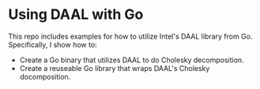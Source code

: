 # Using DAAL with Go

This repo includes examples for how to utilize Intel's DAAL library from Go.  Specifically, I show how to:

- Create a Go binary that utilizes DAAL to do Cholesky decomposition.
- Create a reuseable Go library that wraps DAAL's Cholesky docomposition.
